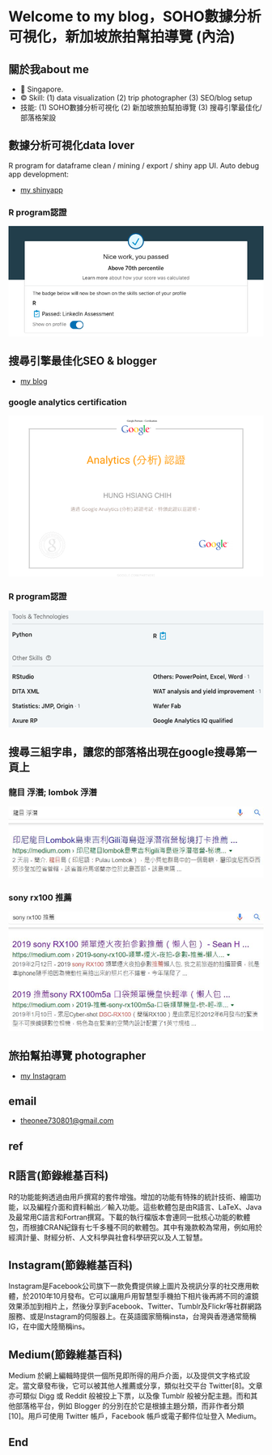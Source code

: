 # Welcome to my blog，SOHO數據分析可視化，新加坡旅拍幫拍導覽 (內洽)

## 關於我about me
- 📍 Singapore.
- ©️ Skill: (1) data visualization (2) trip photographer (3) SEO/blog setup
- 技能: (1) SOHO數據分析可視化 (2) 新加坡旅拍幫拍導覽 (3) 搜尋引擎最佳化/部落格架設

## 數據分析可視化data lover
R program for dataframe clean / mining / export / shiny app UI.
Auto debug app development:
- [my shinyapp](https://hch1.shinyapps.io/app_preDMC_v5)

### R program認證
![f2](https://github.com/HCH1/blog/blob/master/fig/pt22.png)

## 搜尋引擎最佳化SEO & blogger
- [my blog](https://medium.com/@hsiangchihhung)

### google analytics certification 
![f3](https://github.com/HCH1/blog/blob/master/fig/pt33.png)

### R program認證
![f4](https://github.com/HCH1/blog/blob/master/fig/pt44.png)

## 搜尋三組字串，讓您的部落格出現在google搜尋第一頁上

### 龍目 浮潛; lombok 浮潛
![f4](https://github.com/HCH1/blog/blob/master/fig/seo1b.JPG)

### sony rx100 推薦
![f4](https://github.com/HCH1/blog/blob/master/fig/seo1c.JPG)

## 旅拍幫拍導覽 photographer
- [my Instagram](https://www.instagram.com/redbox111)

## email
- theonee730801@gmail.com

## ref
## R語言(節錄維基百科)
R的功能能夠透過由用戶撰寫的套件增強。增加的功能有特殊的統計技術、繪圖功能，以及編程介面和資料輸出／輸入功能。這些軟體包是由R語言、LaTeX、Java及最常用C語言和Fortran撰寫。下載的執行檔版本會連同一批核心功能的軟體包，而根據CRAN紀錄有七千多種不同的軟體包。其中有幾款較為常用，例如用於經濟計量、財經分析、人文科學與社會科學研究以及人工智慧。
## Instagram(節錄維基百科)
Instagram是Facebook公司旗下一款免費提供線上圖片及視訊分享的社交應用軟體，於2010年10月發布。它可以讓用戶用智慧型手機拍下相片後再將不同的濾鏡效果添加到相片上，然後分享到Facebook、Twitter、Tumblr及Flickr等社群網路服務、或是Instagram的伺服器上。在英語國家簡稱insta，台灣與香港通常簡稱IG，在中國大陸簡稱ins。
## Medium(節錄維基百科)
Medium 於網上編輯時提供一個所見即所得的用戶介面，以及提供文字格式設定。當文章發布後，它可以被其他人推薦或分享，類似社交平台 Twitter[8]。文章亦可類似 Digg 或 Reddit 般被投上下票，以及像 Tumblr 般被分配主題。而和其他部落格平台，例如 Blogger 的分別在於它是根據主題分類，而非作者分類[10]。用戶可使用 Twitter 帳戶，Facebook 帳戶或電子郵件位址登入 Medium。

## End
